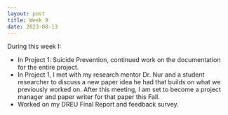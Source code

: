 ```yaml
---
layout: post
title: Week 9
date: 2023-08-13
---
```


During this week I:
* In Project 1: Suicide Prevention, continued work on the documentation for the entire project.
* In Project 1, I met with my research mentor Dr. Nur and a student researcher to discuss a new paper idea he had that builds on what we previously worked on. After this meeting, I am set to become a project manager and paper writer for that paper this Fall.
* Worked on my DREU Final Report and feedback survey.